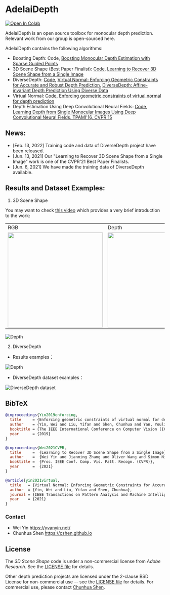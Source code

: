 # AdelaiDepth
[![Open In Colab](https://colab.research.google.com/assets/colab-badge.svg)](https://colab.research.google.com/drive/1rDLZBtiUgsFJrrL-xOgTVWxj6PMK9swq?usp=sharing)

AdelaiDepth is an open source toolbox for monocular depth prediction. Relevant work from our group is open-sourced here.

AdelaiDepth contains the following algorithms:
* Boosting Depth: Code, [Boosting Monocular Depth Estimation with Sparse Guided Points
](https://arxiv.org/abs/2202.01470)
* 3D Scene Shape (Best Paper Finalist): [Code](https://github.com/aim-uofa/AdelaiDepth/tree/main/LeReS), [Learning to Recover 3D Scene Shape from a Single Image](https://arxiv.org/abs/2012.09365)
* DiverseDepth: [Code](https://github.com/YvanYin/DiverseDepth), [Virtual Normal: Enforcing Geometric Constraints for Accurate and Robust Depth Prediction](https://arxiv.org/abs/2103.04216), [DiverseDepth: Affine-invariant Depth Prediction Using Diverse Data](https://arxiv.org/abs/2002.00569)
* Virtual Normal: [Code](https://github.com/YvanYin/VNL_Monocular_Depth_Prediction),  [Enforcing geometric constraints of virtual normal for depth prediction](https://arxiv.org/abs/1907.12209)
* Depth Estimation Using Deep Convolutional Neural Fields: [Code](https://bitbucket.org/fayao/dcnf-fcsp/src/master/), [Learning Depth from Single Monocular Images Using Deep Convolutional Neural Fields, TPAMI'16, CVPR'15](https://arxiv.org/abs/1502.07411)

## News:
* [Feb. 13, 2022] Training code and data of DiverseDepth project have been released.
* [Jun. 13, 2021] Our "Learning to Recover 3D Scene Shape from a Single Image" work is one of the CVPR'21 Best Paper Finalists.
* [Jun. 6, 2021] We have made the training data of DiverseDepth available.

## Results and Dataset Examples:
1. 3D Scene Shape
  
 You may want to check [this video](http://www.youtube.com/watch?v=UuT5_GK_TWk) which provides a very brief introduction to the work:

<table>
  <tr>
    <td>RGB</td>
     <td>Depth</td>
     <td>Point Cloud</td>
  </tr>
  <tr>
    <td><img src="examples/2-rgb.jpg" height=300></td>  
    <td><img src="examples/2.jpg" height=300></td>
    <td><img src="examples/2.gif"  height=300></td>
  </tr>
 </table>


![Depth](./examples/depth.png)

2. DiverseDepth

* Results examples：

![Depth](./examples/diverse_depth.jpg)

* DiverseDepth dataset examples：

![DiverseDepth dataset](./examples/diversedepth_dataset_examples.png)

## BibTeX

```BibTeX
@inproceedings{Yin2019enforcing,
  title     = {Enforcing geometric constraints of virtual normal for depth prediction},
  author    = {Yin, Wei and Liu, Yifan and Shen, Chunhua and Yan, Youliang},
  booktitle = {The IEEE International Conference on Computer Vision (ICCV)},
  year      = {2019}
}

@inproceedings{Wei2021CVPR,
  title     =  {Learning to Recover 3D Scene Shape from a Single Image},
  author    =  {Wei Yin and Jianming Zhang and Oliver Wang and Simon Niklaus and Long Mai and Simon Chen and Chunhua Shen},
  booktitle =  {Proc. IEEE Conf. Comp. Vis. Patt. Recogn. (CVPR)},
  year      =  {2021}
}

@article{yin2021virtual,
  title   = {Virtual Normal: Enforcing Geometric Constraints for Accurate and Robust Depth Prediction},
  author  = {Yin, Wei and Liu, Yifan and Shen, Chunhua},
  journal = {IEEE Transactions on Pattern Analysis and Machine Intelligence (TPAMI)},
  year    = {2021}
}
```

### Contact
* Wei Yin <https://yvanyin.net/> 
* Chunhua Shen <https://cshen.github.io>

## License

The *3D Scene Shape* code is under a non-commercial license from *Adobe Research*. See the [LICENSE file](LeReS/LICENSE) for details.

Other depth prediction projects are licensed under the 2-clause BSD License for non-commercial use -- see the [LICENSE file](LICENSE) for details. For commercial use, please contact [Chunhua Shen](https://cshen.github.io).

